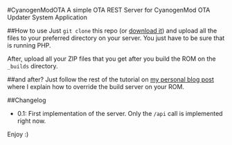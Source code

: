 #CyanogenModOTA
A simple OTA REST Server for CyanogenMod OTA Updater System Application

##How to use
Just <code>git clone</code> this repo (or [download it](https://github.com/julianxhokaxhiu/CyanogenModOTA/archive/master.zip)) and upload all the files to your preferred directory on your server. You just have to be sure that is running PHP.

After, upload all your ZIP files that you get after you build the ROM on the <code>_builds</code> directory.

##and after?
Just follow the rest of the tutorial on [my personal blog post](http://blog.julianxhokaxhiu.com/entry/how-the-cm-ota-server-works-and-how-to-implement-and-use-ours) where I explain how to override the build server on your ROM.

##Changelog
- 0.1: First implementation of the server. Only the <code>/api</code> call is implemented right now.

Enjoy :)